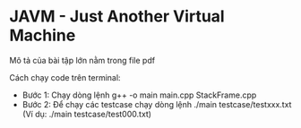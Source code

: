# JAVM - Just Another Virtual Machine
Mô tả của bài tập lớn nằm trong file pdf

Cách chạy code trên terminal:
+ Bước 1: Chạy dòng lệnh g++ -o main main.cpp StackFrame.cpp
+ Bước 2: Để chạy các testcase chạy dòng lệnh ./main testcase/testxxx.txt (Ví dụ: ./main testcase/test000.txt)
